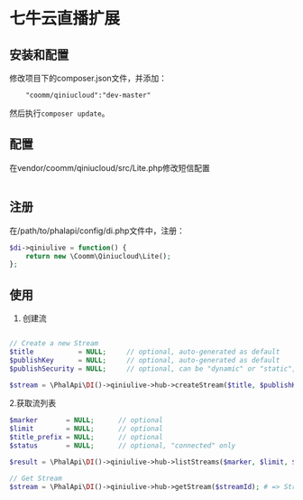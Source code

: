 # 七牛云直播扩展


## 安装和配置
修改项目下的composer.json文件，并添加：  
```
    "coomm/qiniucloud":"dev-master"
```

然后执行```composer update```。
## 配置
在vendor/coomm/qiniucloud/src/Lite.php修改短信配置
```php

```
## 注册
在/path/to/phalapi/config/di.php文件中，注册：  
```php
$di->qiniulive = function() {
	return new \Coomm\Qiniucloud\Lite();
};
```

## 使用
1. 创建流
```php

// Create a new Stream
$title           = NULL;     // optional, auto-generated as default
$publishKey      = NULL;     // optional, auto-generated as default
$publishSecurity = NULL;     // optional, can be "dynamic" or "static", "dynamic" as default

$stream = \PhalApi\DI()->qiniulive->hub->createStream($title, $publishKey, $publishSecurity); # => Stream Object
```

2.获取流列表
```php
$marker       = NULL;      // optional
$limit        = NULL;      // optional
$title_prefix = NULL;      // optional
$status       = NULL;      // optional, "connected" only

$result = \PhalApi\DI()->qiniulive->hub->listStreams($marker, $limit, $title_prefix, $status); # => Array
```


```php
// Get Stream
$stream = \PhalApi\DI()->qiniulive->hub->getStream($streamId); # => Stream Object
```
